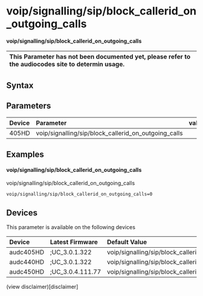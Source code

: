 ﻿---
description: voip/signalling/sip/block_callerid_on_outgoing_calls
search: false
---

# voip/signalling/sip/block_callerid_on_outgoing_calls

#### voip/signalling/sip/block_callerid_on_outgoing_calls


| This Parameter has not been documented yet, please refer to the audiocodes site to determin usage.  | 
| :--- |

## Syntax

## Parameters
|Device|Parameter|value|Description|
|:---|:---|:---|:---|
| 405HD | voip/signalling/sip/block_callerid_on_outgoing_calls |  |  |

## Examples
#### voip/signalling/sip/block_callerid_on_outgoing_calls

voip/signalling/sip/block_callerid_on_outgoing_calls

```
voip/signalling/sip/block_callerid_on_outgoing_calls=0
```

## Devices
This parameter is available on the following devices

| Device | Latest Firmware | Default Value |
|:---|:---|:---|
| audc405HD | ;UC_3.0.1.322 | voip/signalling/sip/block_callerid_on_outgoing_calls=0 
| audc440HD | ;UC_3.0.1.322 | voip/signalling/sip/block_callerid_on_outgoing_calls=0 
| audc450HD | ;UC_3.0.4.111.77 | voip/signalling/sip/block_callerid_on_outgoing_calls=0 

(view disclaimer)[disclaimer]

